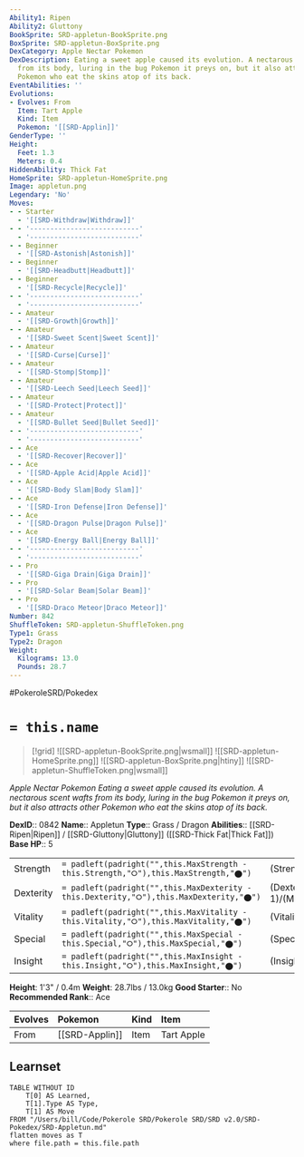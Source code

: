```yaml
---
Ability1: Ripen
Ability2: Gluttony
BookSprite: SRD-appletun-BookSprite.png
BoxSprite: SRD-appletun-BoxSprite.png
DexCategory: Apple Nectar Pokemon
DexDescription: Eating a sweet apple caused its evolution. A nectarous scent wafts
  from its body, luring in the bug Pokemon it preys on, but it also attracts other
  Pokemon who eat the skins atop of its back.
EventAbilities: ''
Evolutions:
- Evolves: From
  Item: Tart Apple
  Kind: Item
  Pokemon: '[[SRD-Applin]]'
GenderType: ''
Height:
  Feet: 1.3
  Meters: 0.4
HiddenAbility: Thick Fat
HomeSprite: SRD-appletun-HomeSprite.png
Image: appletun.png
Legendary: 'No'
Moves:
- - Starter
  - '[[SRD-Withdraw|Withdraw]]'
- - '---------------------------'
  - '---------------------------'
- - Beginner
  - '[[SRD-Astonish|Astonish]]'
- - Beginner
  - '[[SRD-Headbutt|Headbutt]]'
- - Beginner
  - '[[SRD-Recycle|Recycle]]'
- - '---------------------------'
  - '---------------------------'
- - Amateur
  - '[[SRD-Growth|Growth]]'
- - Amateur
  - '[[SRD-Sweet Scent|Sweet Scent]]'
- - Amateur
  - '[[SRD-Curse|Curse]]'
- - Amateur
  - '[[SRD-Stomp|Stomp]]'
- - Amateur
  - '[[SRD-Leech Seed|Leech Seed]]'
- - Amateur
  - '[[SRD-Protect|Protect]]'
- - Amateur
  - '[[SRD-Bullet Seed|Bullet Seed]]'
- - '---------------------------'
  - '---------------------------'
- - Ace
  - '[[SRD-Recover|Recover]]'
- - Ace
  - '[[SRD-Apple Acid|Apple Acid]]'
- - Ace
  - '[[SRD-Body Slam|Body Slam]]'
- - Ace
  - '[[SRD-Iron Defense|Iron Defense]]'
- - Ace
  - '[[SRD-Dragon Pulse|Dragon Pulse]]'
- - Ace
  - '[[SRD-Energy Ball|Energy Ball]]'
- - '---------------------------'
  - '---------------------------'
- - Pro
  - '[[SRD-Giga Drain|Giga Drain]]'
- - Pro
  - '[[SRD-Solar Beam|Solar Beam]]'
- - Pro
  - '[[SRD-Draco Meteor|Draco Meteor]]'
Number: 842
ShuffleToken: SRD-appletun-ShuffleToken.png
Type1: Grass
Type2: Dragon
Weight:
  Kilograms: 13.0
  Pounds: 28.7
---
```


#PokeroleSRD/Pokedex

# `= this.name`

> [!grid]
> ![[SRD-appletun-BookSprite.png|wsmall]]
> ![[SRD-appletun-HomeSprite.png]]
> ![[SRD-appletun-BoxSprite.png|htiny]]
> ![[SRD-appletun-ShuffleToken.png|wsmall]]


*Apple Nectar Pokemon*
*Eating a sweet apple caused its evolution. A nectarous scent wafts from its body, luring in the bug Pokemon it preys on, but it also attracts other Pokemon who eat the skins atop of its back.*

**DexID**:: 0842
**Name**:: Appletun
**Type**:: Grass / Dragon
**Abilities**:: [[SRD-Ripen|Ripen]] / [[SRD-Gluttony|Gluttony]] ([[SRD-Thick Fat|Thick Fat]])
**Base HP**:: 5

|           |                                                                                        |                                          |
| --------- | -------------------------------------------------------------------------------------- | ---------------------------------------- |
| Strength  | `= padleft(padright("",this.MaxStrength - this.Strength,"⭘"),this.MaxStrength,"⬤")`    | (Strength::2)/(MaxStrength::5)   |
| Dexterity | `= padleft(padright("",this.MaxDexterity - this.Dexterity,"⭘"),this.MaxDexterity,"⬤")` | (Dexterity:: 1)/(MaxDexterity::3) |
| Vitality  | `= padleft(padright("",this.MaxVitality - this.Vitality,"⭘"),this.MaxVitality,"⬤")`    | (Vitality::2)/(MaxVitality::5)   |
| Special   | `= padleft(padright("",this.MaxSpecial - this.Special,"⭘"),this.MaxSpecial,"⬤")`       | (Special::3)/(MaxSpecial::6)     |
| Insight   | `= padleft(padright("",this.MaxInsight - this.Insight,"⭘"),this.MaxInsight,"⬤")`       | (Insight::2)/(MaxInsight::5)     |

**Height**: 1'3" / 0.4m
**Weight**: 28.7lbs / 13.0kg
**Good Starter**:: No
**Recommended Rank**:: Ace

| Evolves   | Pokemon        | Kind   | Item       |
|:----------|:---------------|:-------|:-----------|
| From      | [[SRD-Applin]] | Item   | Tart Apple |

## Learnset

```dataview
TABLE WITHOUT ID
    T[0] AS Learned,
    T[1].Type AS Type,
    T[1] AS Move
FROM "/Users/bill/Code/Pokerole SRD/Pokerole SRD/SRD v2.0/SRD-Pokedex/SRD-Appletun.md"
flatten moves as T
where file.path = this.file.path
```

